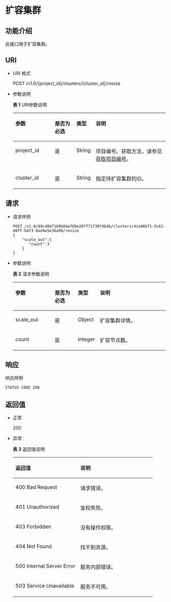 # 扩容集群<a name="dws_02_0053"></a>

## 功能介绍<a name="s7aa3de1b44f14c0487bab690bb5702d6"></a>

此接口用于扩容集群。

## URI<a name="s9db56e76e7694a5cbfd993c7d1db0606"></a>

-   URI 格式

    POST /v1.0/\{project\_id\}/clusters/\{cluster\_id\}/resize

-   参数说明

    **表 1**  URI参数说明

    <a name="tb301b46821994ee6ae8cb5d508bfd564"></a>
    <table><thead align="left"><tr id="r09f2cf7e302f4b1197b293cb5b91aa42"><th class="cellrowborder" valign="top" width="25.77%" id="mcps1.2.5.1.1"><p id="ad24f94544e3448e588d569b4cf5d3df1"><a name="ad24f94544e3448e588d569b4cf5d3df1"></a><a name="ad24f94544e3448e588d569b4cf5d3df1"></a>参数</p>
    </th>
    <th class="cellrowborder" valign="top" width="14.180000000000001%" id="mcps1.2.5.1.2"><p id="a23ce55ff78b64009b06caaddea7be777"><a name="a23ce55ff78b64009b06caaddea7be777"></a><a name="a23ce55ff78b64009b06caaddea7be777"></a>是否为必选</p>
    </th>
    <th class="cellrowborder" valign="top" width="12.479999999999999%" id="mcps1.2.5.1.3"><p id="aa68a5c620b7741ebb873bc22f4abf72b"><a name="aa68a5c620b7741ebb873bc22f4abf72b"></a><a name="aa68a5c620b7741ebb873bc22f4abf72b"></a>类型</p>
    </th>
    <th class="cellrowborder" valign="top" width="47.57%" id="mcps1.2.5.1.4"><p id="a5c07a285f796424888ea8c9b215ef172"><a name="a5c07a285f796424888ea8c9b215ef172"></a><a name="a5c07a285f796424888ea8c9b215ef172"></a>说明</p>
    </th>
    </tr>
    </thead>
    <tbody><tr id="rd49c40cc2e534fb38fc1ce2158dda6da"><td class="cellrowborder" valign="top" width="25.77%" headers="mcps1.2.5.1.1 "><p id="adf89366c8cdf490b91f7ab0b1aa4c9d7"><a name="adf89366c8cdf490b91f7ab0b1aa4c9d7"></a><a name="adf89366c8cdf490b91f7ab0b1aa4c9d7"></a>project_id</p>
    </td>
    <td class="cellrowborder" valign="top" width="14.180000000000001%" headers="mcps1.2.5.1.2 "><p id="a03a216c626564f1eb88d9562a41ee374"><a name="a03a216c626564f1eb88d9562a41ee374"></a><a name="a03a216c626564f1eb88d9562a41ee374"></a>是</p>
    </td>
    <td class="cellrowborder" valign="top" width="12.479999999999999%" headers="mcps1.2.5.1.3 "><p id="a9bf19da6d557419eb7768b4c0d4dc441"><a name="a9bf19da6d557419eb7768b4c0d4dc441"></a><a name="a9bf19da6d557419eb7768b4c0d4dc441"></a>String</p>
    </td>
    <td class="cellrowborder" valign="top" width="47.57%" headers="mcps1.2.5.1.4 "><p id="p1266145715419"><a name="p1266145715419"></a><a name="p1266145715419"></a>项目编号。获取方法，请参见<a href="获取项目编号.md">获取项目编号</a>。</p>
    </td>
    </tr>
    <tr id="r3f1019a86e164120957b6c78183aed5c"><td class="cellrowborder" valign="top" width="25.77%" headers="mcps1.2.5.1.1 "><p id="ac8206c593fb6478d90922a1317be1af3"><a name="ac8206c593fb6478d90922a1317be1af3"></a><a name="ac8206c593fb6478d90922a1317be1af3"></a>cluster_id</p>
    </td>
    <td class="cellrowborder" valign="top" width="14.180000000000001%" headers="mcps1.2.5.1.2 "><p id="a723b9ebdf5d14520ac6db771eea07716"><a name="a723b9ebdf5d14520ac6db771eea07716"></a><a name="a723b9ebdf5d14520ac6db771eea07716"></a>是</p>
    </td>
    <td class="cellrowborder" valign="top" width="12.479999999999999%" headers="mcps1.2.5.1.3 "><p id="a42225196447a466a8b27488e9f840018"><a name="a42225196447a466a8b27488e9f840018"></a><a name="a42225196447a466a8b27488e9f840018"></a>String</p>
    </td>
    <td class="cellrowborder" valign="top" width="47.57%" headers="mcps1.2.5.1.4 "><p id="a3c9219ff8f544b6db2665fbab0057dab"><a name="a3c9219ff8f544b6db2665fbab0057dab"></a><a name="a3c9219ff8f544b6db2665fbab0057dab"></a>指定待扩容集群的ID。</p>
    </td>
    </tr>
    </tbody>
    </table>


## 请求<a name="sa64d5fde1cb94be29689b1aab5bc2bb2"></a>

-   请求样例

    ```
    POST /v1.0/89cd04f168b84af6be287f71730fdb4b/clusters/4ca46bf1-5c61-48ff-b4f3-0ad4e5e3ba90/resize
    {
        "scale_out":{
           "count":3
        } 
    }
    ```


-   参数说明

    **表 2**  请求参数说明

    <a name="tc32f843a9ead4035a871c86d7a4846cf"></a>
    <table><thead align="left"><tr id="rcf972ba57cb945bca28c72ec13f32fb4"><th class="cellrowborder" valign="top" width="25.77%" id="mcps1.2.5.1.1"><p id="a04409112453b4054b07ce0e5d3fd7aac"><a name="a04409112453b4054b07ce0e5d3fd7aac"></a><a name="a04409112453b4054b07ce0e5d3fd7aac"></a>参数</p>
    </th>
    <th class="cellrowborder" valign="top" width="15.27%" id="mcps1.2.5.1.2"><p id="ac42ccdeeb5ca426cba55f7d3103a3e4d"><a name="ac42ccdeeb5ca426cba55f7d3103a3e4d"></a><a name="ac42ccdeeb5ca426cba55f7d3103a3e4d"></a>是否为必选</p>
    </th>
    <th class="cellrowborder" valign="top" width="13.94%" id="mcps1.2.5.1.3"><p id="a3be50d1d99d643778bb995586c600e14"><a name="a3be50d1d99d643778bb995586c600e14"></a><a name="a3be50d1d99d643778bb995586c600e14"></a>类型</p>
    </th>
    <th class="cellrowborder" valign="top" width="45.019999999999996%" id="mcps1.2.5.1.4"><p id="a028e0ec2d58b47edb787e6e49333ec7f"><a name="a028e0ec2d58b47edb787e6e49333ec7f"></a><a name="a028e0ec2d58b47edb787e6e49333ec7f"></a>说明</p>
    </th>
    </tr>
    </thead>
    <tbody><tr id="recb12ef1d4f24c248e72fa202d02918c"><td class="cellrowborder" valign="top" width="25.77%" headers="mcps1.2.5.1.1 "><p id="aa79b2667616f4f9f84a72005adac2a74"><a name="aa79b2667616f4f9f84a72005adac2a74"></a><a name="aa79b2667616f4f9f84a72005adac2a74"></a>scale_out</p>
    </td>
    <td class="cellrowborder" valign="top" width="15.27%" headers="mcps1.2.5.1.2 "><p id="a6219947762bf4127ad4313192186f4b0"><a name="a6219947762bf4127ad4313192186f4b0"></a><a name="a6219947762bf4127ad4313192186f4b0"></a>是</p>
    </td>
    <td class="cellrowborder" valign="top" width="13.94%" headers="mcps1.2.5.1.3 "><p id="a49c27493d4b44d74ae91d624f93bb313"><a name="a49c27493d4b44d74ae91d624f93bb313"></a><a name="a49c27493d4b44d74ae91d624f93bb313"></a>Object</p>
    </td>
    <td class="cellrowborder" valign="top" width="45.019999999999996%" headers="mcps1.2.5.1.4 "><p id="a7c97c57ca08b420c93d593eed95ed934"><a name="a7c97c57ca08b420c93d593eed95ed934"></a><a name="a7c97c57ca08b420c93d593eed95ed934"></a>扩容集群详情。</p>
    </td>
    </tr>
    <tr id="row19931438225"><td class="cellrowborder" valign="top" width="25.77%" headers="mcps1.2.5.1.1 "><p id="p1995143132212"><a name="p1995143132212"></a><a name="p1995143132212"></a>count</p>
    </td>
    <td class="cellrowborder" valign="top" width="15.27%" headers="mcps1.2.5.1.2 "><p id="p18953437223"><a name="p18953437223"></a><a name="p18953437223"></a>是</p>
    </td>
    <td class="cellrowborder" valign="top" width="13.94%" headers="mcps1.2.5.1.3 "><p id="p14951943142218"><a name="p14951943142218"></a><a name="p14951943142218"></a>Integer</p>
    </td>
    <td class="cellrowborder" valign="top" width="45.019999999999996%" headers="mcps1.2.5.1.4 "><p id="p295124310228"><a name="p295124310228"></a><a name="p295124310228"></a>扩容节点数。</p>
    </td>
    </tr>
    </tbody>
    </table>


## 响应<a name="saf8285fea2964e558a059d985c498559"></a>

响应样例

```
STATUS CODE 200
```

## 返回值<a name="s318da95b204f47c4bef42e78b54a9089"></a>

-   正常

    200

-   异常

    **表 3**  返回值说明

    <a name="tfd7a877a4eed4992a077edb0bb8f7352"></a>
    <table><thead align="left"><tr id="red5a03b5306f46e0900cacc8c992c838"><th class="cellrowborder" valign="top" width="46.46%" id="mcps1.2.3.1.1"><p id="a72e8066c2a994394ba0ece17bd467376"><a name="a72e8066c2a994394ba0ece17bd467376"></a><a name="a72e8066c2a994394ba0ece17bd467376"></a>返回值</p>
    </th>
    <th class="cellrowborder" valign="top" width="53.54%" id="mcps1.2.3.1.2"><p id="a2982bcdae3bb45f8b90b4baeef64cc05"><a name="a2982bcdae3bb45f8b90b4baeef64cc05"></a><a name="a2982bcdae3bb45f8b90b4baeef64cc05"></a>说明</p>
    </th>
    </tr>
    </thead>
    <tbody><tr id="r5d0fed0ce30740a49f01318c52c42592"><td class="cellrowborder" valign="top" width="46.46%" headers="mcps1.2.3.1.1 "><p id="ae37fb97120e94cbea677f88d0ab4edbd"><a name="ae37fb97120e94cbea677f88d0ab4edbd"></a><a name="ae37fb97120e94cbea677f88d0ab4edbd"></a>400 Bad Request</p>
    </td>
    <td class="cellrowborder" valign="top" width="53.54%" headers="mcps1.2.3.1.2 "><p id="ac2c1c94571004267a7297152e7edb7fc"><a name="ac2c1c94571004267a7297152e7edb7fc"></a><a name="ac2c1c94571004267a7297152e7edb7fc"></a>请求错误。</p>
    </td>
    </tr>
    <tr id="r45192eae966e4de885d09edc4b3eee3c"><td class="cellrowborder" valign="top" width="46.46%" headers="mcps1.2.3.1.1 "><p id="adfc757440c4849e09a2516b04e8a1d01"><a name="adfc757440c4849e09a2516b04e8a1d01"></a><a name="adfc757440c4849e09a2516b04e8a1d01"></a>401 Unauthorized</p>
    </td>
    <td class="cellrowborder" valign="top" width="53.54%" headers="mcps1.2.3.1.2 "><p id="af986420c033c45dea198eb80d6c07471"><a name="af986420c033c45dea198eb80d6c07471"></a><a name="af986420c033c45dea198eb80d6c07471"></a>鉴权失败。</p>
    </td>
    </tr>
    <tr id="r41d8f90f2d864d6b92339cf01794c677"><td class="cellrowborder" valign="top" width="46.46%" headers="mcps1.2.3.1.1 "><p id="a24892b03923545f48aa72a00f90ac7d3"><a name="a24892b03923545f48aa72a00f90ac7d3"></a><a name="a24892b03923545f48aa72a00f90ac7d3"></a>403 Forbidden</p>
    </td>
    <td class="cellrowborder" valign="top" width="53.54%" headers="mcps1.2.3.1.2 "><p id="a6ac5aa0c4d654b33aa51c2193a5b6e83"><a name="a6ac5aa0c4d654b33aa51c2193a5b6e83"></a><a name="a6ac5aa0c4d654b33aa51c2193a5b6e83"></a>没有操作权限。</p>
    </td>
    </tr>
    <tr id="rb2e58285b54e40058c475f72290b1e68"><td class="cellrowborder" valign="top" width="46.46%" headers="mcps1.2.3.1.1 "><p id="a3a8f1a544d714b28b85c80856fe07ae5"><a name="a3a8f1a544d714b28b85c80856fe07ae5"></a><a name="a3a8f1a544d714b28b85c80856fe07ae5"></a>404 Not Found</p>
    </td>
    <td class="cellrowborder" valign="top" width="53.54%" headers="mcps1.2.3.1.2 "><p id="a75dc6f72a9044650829d4fd51c48beb5"><a name="a75dc6f72a9044650829d4fd51c48beb5"></a><a name="a75dc6f72a9044650829d4fd51c48beb5"></a>找不到资源。</p>
    </td>
    </tr>
    <tr id="r02aba20d19bc40bea95f3b9dc09780c1"><td class="cellrowborder" valign="top" width="46.46%" headers="mcps1.2.3.1.1 "><p id="ade198c372ecb4b6786369a2cd1d0a5dc"><a name="ade198c372ecb4b6786369a2cd1d0a5dc"></a><a name="ade198c372ecb4b6786369a2cd1d0a5dc"></a>500 Internal Server Error</p>
    </td>
    <td class="cellrowborder" valign="top" width="53.54%" headers="mcps1.2.3.1.2 "><p id="ad8ec7dfac3ae464f86a085852ac0db58"><a name="ad8ec7dfac3ae464f86a085852ac0db58"></a><a name="ad8ec7dfac3ae464f86a085852ac0db58"></a>服务内部错误。</p>
    </td>
    </tr>
    <tr id="r77f8af8054384d23bf198428f13a207b"><td class="cellrowborder" valign="top" width="46.46%" headers="mcps1.2.3.1.1 "><p id="a73100e054b9840dd80134200f3624a23"><a name="a73100e054b9840dd80134200f3624a23"></a><a name="a73100e054b9840dd80134200f3624a23"></a>503 Service Unavailable</p>
    </td>
    <td class="cellrowborder" valign="top" width="53.54%" headers="mcps1.2.3.1.2 "><p id="a7d16065e572f480a95470cafcc622e7b"><a name="a7d16065e572f480a95470cafcc622e7b"></a><a name="a7d16065e572f480a95470cafcc622e7b"></a>服务不可用。</p>
    </td>
    </tr>
    </tbody>
    </table>


